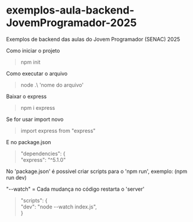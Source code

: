 # exemplos-aula-backend-JovemProgramador-2025
Exemplos de backend das aulas do Jovem Programador (SENAC) 2025

Como iniciar o projeto

> npm init

Como executar o arquivo

> node .\ 'nome do arquivo'

Baixar o express

> npm i express

Se for usar import novo

> import express from "express"

E no package.json

>"dependencies": {  
>"express": "^5.1.0"

No 'package.json' é possivel criar scripts para o 'npm run', exemplo: (npm run dev)

"--watch" = Cada mudança no código restarta o 'server'

> "scripts": {  
>    "dev": "node --watch index.js",  
>  }